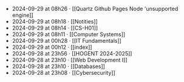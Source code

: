 - 2024-09-29 at 08h26 · [[Quartz Github Pages Node 'unsupported engine]]
- 2024-09-29 at 08h18 · [[Notities]]
- 2024-09-29 at 08h14 · [[CS-H01]]
- 2024-09-29 at 08h11 · [[Computer Systems]]
- 2024-09-29 at 00h28 · [[IT Fundamentals]]
- 2024-09-29 at 00h12 · [[index]]
- 2024-09-28 at 23h56 · [[HOGENT 2024-2025]]
- 2024-09-28 at 23h10 · [[Web Development I]]
- 2024-09-28 at 23h10 · [[Databases]]
- 2024-09-28 at 23h08 · [[Cybersecurity]]
